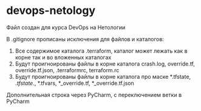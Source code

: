 # devops-netology

Файл создан для курса DevOps на Нетологии

В .gitignore прописаны исключения для файлов и каталогов:
1. Все содержимое каталога .terraform, каталог может лежать как в корне так и во вложенных каталогах
2. Будут проигноированы файлы в корне каталога crash.log, override.tf, override.tf.json, .terraformrc, terraform.rc
3. Будут проигноированы файлы в корне каталога про маске *.tfstate, *.tfstate.*, *.tfvars, *_override.tf, *_override.tf.json

Дополнительная  строка через PyCharm, с переключением ветки в PyCharm